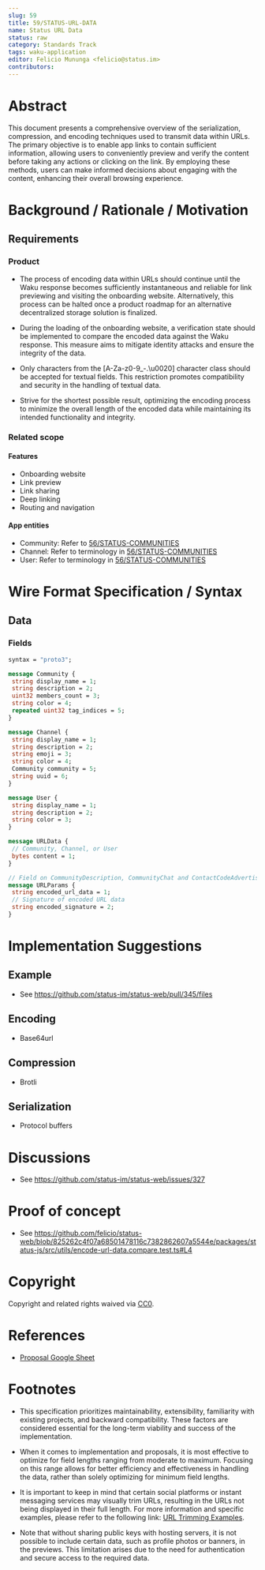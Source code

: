```yaml
---
slug: 59
title: 59/STATUS-URL-DATA
name: Status URL Data
status: raw
category: Standards Track
tags: waku-application
editor: Felicio Mununga <felicio@status.im>
contributors:
---
```


# Abstract

This document presents a comprehensive overview of the serialization, compression, and encoding techniques used to transmit data within URLs. 
The primary objective is to enable app links to contain sufficient information, allowing users to conveniently preview and verify the content before taking any actions or clicking on the link. 
By employing these methods, users can make informed decisions about engaging with the content, enhancing their overall browsing experience.

# Background / Rationale / Motivation

## Requirements

### Product

- The process of encoding data within URLs should continue until the Waku response becomes sufficiently instantaneous and reliable for link previewing and visiting the onboarding website. Alternatively, this process can be halted once a product roadmap for an alternative decentralized storage solution is finalized.

- During the loading of the onboarding website, a verification state should be implemented to compare the encoded data against the Waku response. This measure aims to mitigate identity attacks and ensure the integrity of the data.

- Only characters from the [A-Za-z0-9_-.\u0020] character class should be accepted for textual fields. This restriction promotes compatibility and security in the handling of textual data.

- Strive for the shortest possible result, optimizing the encoding process to minimize the overall length of the encoded data while maintaining its intended functionality and integrity.
### Related scope

#### Features

- Onboarding website
- Link preview
- Link sharing
- Deep linking
- Routing and navigation

#### App entities

- Community: Refer to [56/STATUS-COMMUNITIES](/spec/56)
- Channel: Refer to terminology in [56/STATUS-COMMUNITIES](/spec/56)
- User: Refer to terminology in [56/STATUS-COMMUNITIES](/spec/56)

# Wire Format Specification / Syntax

## Data

### Fields

```protobuf
syntax = "proto3";

message Community {
 string display_name = 1;
 string description = 2;
 uint32 members_count = 3;
 string color = 4;
 repeated uint32 tag_indices = 5;
}

message Channel {
 string display_name = 1;
 string description = 2;
 string emoji = 3;
 string color = 4;
 Community community = 5;
 string uuid = 6;
}

message User {
 string display_name = 1;
 string description = 2;
 string color = 3;
}

message URLData {
 // Community, Channel, or User
 bytes content = 1;
}

// Field on CommunityDescription, CommunityChat and ContactCodeAdvertisement
message URLParams {
 string encoded_url_data = 1;
 // Signature of encoded URL data
 string encoded_signature = 2;
}
```

# Implementation Suggestions

## Example

- See <https://github.com/status-im/status-web/pull/345/files>

## Encoding

- Base64url

## Compression

- Brotli

## Serialization

- Protocol buffers

<!-- # (Further Optional Sections) -->

# Discussions

- See <https://github.com/status-im/status-web/issues/327>

# Proof of concept

- See <https://github.com/felicio/status-web/blob/825262c4f07a68501478116c7382862607a5544e/packages/status-js/src/utils/encode-url-data.compare.test.ts#L4>

<!-- # Security/Privacy Considerations

A standard track RFC in `stable` status MUST feature this section.
A standard track RFC in `raw` or `draft` status SHOULD feature this section.
Informational RFCs (in any state) may feature this section.
If there are none, this section MUST explicitly state that fact.
This section MAY contain additional relevant information, e.g. an explanation as to why there are no security consideration for the respective document. -->

# Copyright

Copyright and related rights waived via [CC0](https://creativecommons.org/publicdomain/zero/1.0/).

# References

- [Proposal Google Sheet](https://docs.google.com/spreadsheets/d/1JD4kp0aUm90piUZ7FgM_c2NGe2PdN8BFB11wmt5UZIY/edit?usp=sharing)

<!-- ## informative

A list of additional references. -->

# Footnotes

- This specification prioritizes maintainability, extensibility, familiarity with existing projects, and backward compatibility. 
These factors are considered essential for the long-term viability and success of the implementation.

- When it comes to implementation and proposals, it is most effective to optimize for field lengths ranging from moderate to maximum. 
Focusing on this range allows for better efficiency and effectiveness in handling the data, rather than solely optimizing for minimum field lengths.

- It is important to keep in mind that certain social platforms or instant messaging services may visually trim URLs, resulting in the URLs not being displayed in their full length.
For more information and specific examples, please refer to the following link: [URL Trimming Examples](https://docs.google.com/spreadsheets/d/1JD4kp0aUm90piUZ7FgM_c2NGe2PdN8BFB11wmt5UZIY/edit#gid=1260088614).

- Note that without sharing public keys with hosting servers, it is not possible to include certain data, such as profile photos or banners, in the previews. 
This limitation arises due to the need for authentication and secure access to the required data.